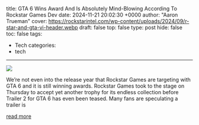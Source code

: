 title: GTA 6 Wins Award And Is Absolutely Mind-Blowing According To Rockstar Games Dev
date: 2024-11-21 20:02:30 +0000
author: "Aaron Trueman"
cover: https://rockstarintel.com/wp-content/uploads/2024/09/r-star-and-gta-vi-header.webp
draft: false
top: false
type: post
hide: false
toc: false
tags:
  - Tech
categories:
  - tech
---

![](https://rockstarintel.com/wp-content/uploads/2024/09/r-star-and-gta-vi-header.webp)

We’re not even into the release year that Rockstar Games are targeting with GTA 6 and it is still winning awards. Rockstar Games took to the stage on Thursday to accept yet another trophy for its endless collection before Trailer 2 for GTA 6 has even been teased. Many fans are speculating a trailer is

[read more](https://rockstarintel.com/gta-6-wins-award-and-is-absolutely-mind-blowing-according-to-rockstar-games-dev/)
